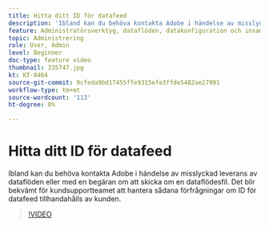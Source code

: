 ```yaml
---
title: Hitta ditt ID för datafeed
description: 'Ibland kan du behöva kontakta Adobe i händelse av misslyckad leverans av dataflöden eller med en begäran om att skicka om en dataflödesfil. Det blir bekvämt för kundsupportteamet att hantera sådana förfrågningar om ID för datafeed tillhandahålls av kunden. '
feature: Administratörsverktyg, dataflöden, datakonfiguration och insamling
topic: Administrering
role: User, Admin
level: Beginner
doc-type: feature video
thumbnail: 335747.jpg
kt: KT-8464
source-git-commit: 9cfeda9bd17455ffe9315efe3ffde5482ae27991
workflow-type: tm+mt
source-wordcount: '113'
ht-degree: 0%

---
```



# Hitta ditt ID för datafeed

Ibland kan du behöva kontakta Adobe i händelse av misslyckad leverans av dataflöden eller med en begäran om att skicka om en dataflödesfil. Det blir bekvämt för kundsupportteamet att hantera sådana förfrågningar om ID för datafeed tillhandahålls av kunden.


>[!VIDEO](https://video.tv.adobe.com/v/335747/?quality=12&learn=on)